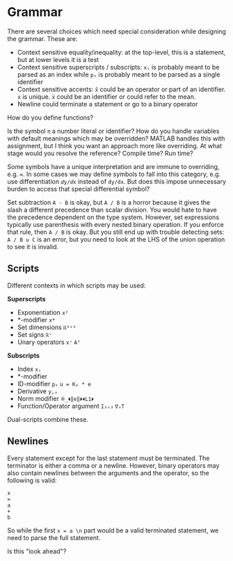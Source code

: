 # Grammar

There are several choices which need special consideration while designing the grammar. These are:
* Context sensitive equality/inequality: at the top-level, this is a statement, but at lower levels it is a test
* Context sensitive superscripts / subscripts: `xᵢ` is probably meant to be parsed as an index while `pₓ` is probably meant to be parsed as a single identifier
* Context sensitive accents: `x̂` could be an operator or part of an identifier. `ẋ` is unique. `x̅` could be an identifier or could refer to the mean.
* Newline could terminate a statement or go to a binary operator

How do you define functions?

Is the symbol `π` a number literal or identifier? How do you handle variables with default meanings which may be overridden? MATLAB handles this with assignment, but I think you want an approach more like overriding. At what stage would you resolve the reference? Compile time? Run time?

Some symbols have a unique interpretation and are immune to overriding, e.g. `∞`. In some cases we may define symbols to fall into this category, e.g. use differentiation `ⅆy/ⅆx` instead of `dy/dx`. But does this impose unnecessary burden to access that special differential symbol?

Set subtraction `A - B` is okay, but `A / B` is a horror because it gives the slash a different precedence than scalar division. You would hate to have the precedence dependent on the type system. However, set expressions typically use parenthesis with every nested binary operation. If you enforce that rule, then `A / B` is okay. But you still end up with trouble detecting sets: `A / B ∪ C` is an error, but you need to look at the LHS of the union operation to see it is invalid.

## Scripts

Different contexts in which scripts may be used:

<b>Superscripts</b>
* Exponentiation `x²`
* \*-modifier `x*`
* Set dimensions `ℝ³ˣ³`
* Set signs `ℝ⁺`
* Unary operators `x⁺` `Aᵀ`

<b>Subscripts</b>
* Index `xᵢ`
* \*-modifier
* ID-modifier `pₓ` `u = Kₚ * e`
* Derivative `y,ₓ`
* Norm modifier `⁜_⏴‖e‖⏵⏴L1⏵`
* Function/Operator argument `I₃ₓ₃` `∇ₓT`

Dual-scripts combine these.

## Newlines

Every statement except for the last statement must be terminated. The terminator is either a comma or a newline. However, binary operators may also contain newlines between the arguments and the operator, so the following is valid:
```
x
=
a
+
b
```
So while the first `x = a \n` part would be a valid terminated statement, we need to parse the full statement.

Is this "look ahead"?